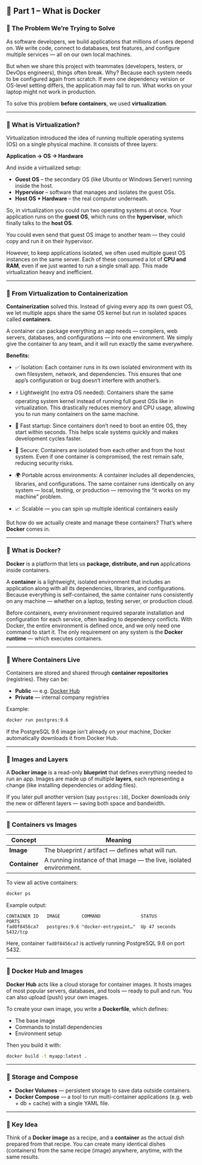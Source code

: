 ## 🧩 Part 1 – What is Docker

### 🔹 The Problem We’re Trying to Solve

As software developers, we build applications that millions of users depend on.
We write code, connect to databases, test features, and configure multiple services — all on our own local machines.

But when we share this project with teammates (developers, testers, or DevOps engineers), things often break.
Why? Because each system needs to be configured again from scratch.
If even one dependency version or OS-level setting differs, the application may fail to run.
What works on your laptop might not work in production.

To solve this problem **before containers**, we used **virtualization**.

---

### 🔹 What is Virtualization?

Virtualization introduced the idea of running multiple operating systems (OS) on a single physical machine.
It consists of three layers:

**Application → OS → Hardware**

And inside a virtualized setup:

* **Guest OS** – the secondary OS (like Ubuntu or Windows Server) running inside the host.
* **Hypervisor** – software that manages and isolates the guest OSs.
* **Host OS + Hardware** – the real computer underneath.

So, in virtualization you could run two operating systems at once.
Your application runs on the **guest OS**, which runs on the **hypervisor**, which finally talks to the **host OS**.

You could even send that guest OS image to another team — they could copy and run it on their hypervisor.

However, to keep applications isolated, we often used multiple guest OS instances on the same server.
Each of these consumed a lot of **CPU and RAM**, even if we just wanted to run a single small app.
This made virtualization heavy and inefficient.

---

### 🔹 From Virtualization to Containerization

**Containerization** solved this.
Instead of giving every app its own guest OS, we let multiple apps share the same OS kernel but run in isolated spaces called **containers**.

A container can package everything an app needs — compilers, web servers, databases, and configurations — into one environment.
We simply give the container to any team, and it will run exactly the same everywhere.

**Benefits:**

* ✅ Isolation: Each container runs in its own isolated environment with its own filesystem, network, and dependencies. This ensures that one app’s configuration or bug doesn’t interfere with another’s.

* ⚡ Lightweight (no extra OS needed): Containers share the same operating system kernel instead of running full guest OSs like in virtualization. This drastically reduces memory and CPU usage, allowing you to run many containers on the same machine.

* 🚀 Fast startup: Since containers don’t need to boot an entire OS, they start within seconds. This helps scale systems quickly and makes development cycles faster.

* 🔐 Secure: Containers are isolated from each other and from the host system. Even if one container is compromised, the rest remain safe, reducing security risks.

* 🌍 Portable across environments: A container includes all dependencies, libraries, and configurations. The same container runs identically on any system — local, testing, or production — removing the “it works on my machine” problem.

* 📈 Scalable — you can spin up multiple identical containers easily

But how do we actually create and manage these containers?
That’s where **Docker** comes in.

---

### 🔹 What is Docker?

**Docker** is a platform that lets us **package, distribute, and run** applications inside containers.

A **container** is a lightweight, isolated environment that includes an application along with all its dependencies, libraries, and configurations.
Because everything is self-contained, the same container runs consistently on any machine — whether on a laptop, testing server, or production cloud.

Before containers, every environment required separate installation and configuration for each service, often leading to dependency conflicts.
With Docker, the entire environment is defined once, and we only need one command to start it.
The only requirement on any system is the **Docker runtime** — which executes containers.

---

### 🔹 Where Containers Live

Containers are stored and shared through **container repositories** (registries).
They can be:

* **Public** — e.g. [Docker Hub](https://hub.docker.com)
* **Private** — internal company registries

Example:

```bash
docker run postgres:9.6
```

If the PostgreSQL 9.6 image isn’t already on your machine, Docker automatically downloads it from Docker Hub.

---

### 🔹 Images and Layers

A **Docker image** is a read-only **blueprint** that defines everything needed to run an app.
Images are made up of multiple **layers**, each representing a change (like installing dependencies or adding files).

If you later pull another version (say `postgres:10`), Docker downloads only the new or different layers — saving both space and bandwidth.

---

### 🔹 Containers vs Images

| Concept       | Meaning                                                            |
| ------------- | ------------------------------------------------------------------ |
| **Image**     | The blueprint / artifact — defines what will run.                  |
| **Container** | A running instance of that image — the live, isolated environment. |

To view all active containers:

```bash
docker ps
```

Example output:

```
CONTAINER ID   IMAGE        COMMAND               STATUS          PORTS
fad0f8456ca7   postgres:9.6 "docker-entrypoint…"  Up 47 seconds   5432/tcp
```

Here, container `fad0f8456ca7` is actively running PostgreSQL 9.6 on port 5432.

---

### 🔹 Docker Hub and Images

**Docker Hub** acts like a cloud storage for container images.
It hosts images of most popular servers, databases, and tools — ready to pull and run.
You can also upload (push) your own images.

To create your own image, you write a **Dockerfile**, which defines:

* The base image
* Commands to install dependencies
* Environment setup

Then you build it with:

```bash
docker build -t myapp:latest .
```

---

### 🔹 Storage and Compose

* **Docker Volumes** — persistent storage to save data outside containers.
* **Docker Compose** — a tool to run multi-container applications (e.g. web + db + cache) with a single YAML file.

---

### 🧠 Key Idea

Think of a **Docker image** as a recipe, and a **container** as the actual dish prepared from that recipe.
You can create many identical dishes (containers) from the same recipe (image) anywhere, anytime, with the same results.
